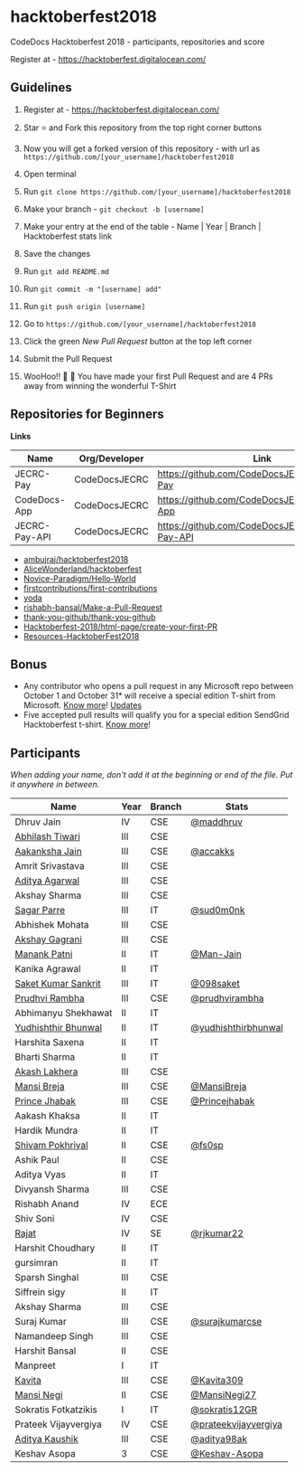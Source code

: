 # hacktoberfest2018

CodeDocs Hacktoberfest 2018 - participants, repositories and score

Register at - https://hacktoberfest.digitalocean.com/

## Guidelines

1. Register at - https://hacktoberfest.digitalocean.com/

2. Star :star: and Fork this repository from the top right corner buttons

3. Now you will get a forked version of this repository - with url as `https://github.com/[your_username]/hacktoberfest2018`

4. Open terminal

5. Run `git clone https://github.com/[your_username]/hacktoberfest2018`

6. Make your branch - `git checkout -b [username]`

7. Make your entry at the end of the table - Name | Year | Branch | Hacktoberfest stats link

8. Save the changes

9. Run `git add README.md`

10. Run `git commit -m "[username] add"`

11. Run `git push origin [username]`

12. Go to `https://github.com/[your_username]/hacktoberfest2018`

13. Click the green *New Pull Request* button at the top left corner

14. Submit the Pull Request

15. WooHoo!! :tada: :tada: You have made your first Pull Request and are 4 PRs away from winning the wonderful T-Shirt

## Repositories for Beginners

**Links**

| Name | Org/Developer | Link | Topic |
| --- | --- | --- | --- |
| JECRC-Pay | CodeDocsJECRC | https://github.com/CodeDocsJECRC/JECRC-Pay | Android, Java |
| CodeDocs-App | CodeDocsJECRC | https://github.com/CodeDocsJECRC/CodeDocs-App | Android, Kotlin |
| JECRC-Pay-API | CodeDocsJECRC | https://github.com/CodeDocsJECRC/JECRC-Pay-API | Node.js, MongoDB |


* [ambujraj/hacktoberfest2018](https://github.com/ambujraj/hacktoberfest2018)
* [AliceWonderland/hacktoberfest](https://github.com/AliceWonderland/hacktoberfest)
* [Novice-Paradigm/Hello-World](https://github.com/Novice-Paradigm/Hello-World) 
* [firstcontributions/first-contributions](https://github.com/firstcontributions/first-contributions)
* [yoda](https://github.com/yoda-pa/yoda)
* [rishabh-bansal/Make-a-Pull-Request](https://github.com/rishabh-bansal/Make-a-Pull-Request)
* [thank-you-github/thank-you-github](https://github.com/thank-you-github/thank-you-github)
* [Hacktoberfest-2018/html-page/create-your-first-PR](https://github.com/abhilashk433/Hacktoberfest-2018)
* [Resources-HacktoberFest2018](https://github.com/fs0sp/Resources-HacktoberFest2018)
 
## Bonus
- Any contributor who opens a pull request in any Microsoft repo between October 1 and October 31* will receive a special edition T-shirt from Microsoft. [Know more](https://open.microsoft.com/2018/09/18/hacktoberfest-2018-microsoft/)! [Updates](https://open.microsoft.com/2018/09/30/join-hacktoberfest-2018-celebration-microsoft/) 
- Five accepted pull results will qualify you for a special edition SendGrid Hacktoberfest t-shirt. [Know more](https://sendgrid.com/blog/hacktoberfest-2018-has-arrived/?utm_medium=corp&utm_source=twitter&utm_content=blog)!



## Participants


*When adding your name, don't add it at the beginning or end of the file. Put it anywhere in between.*

| Name | Year | Branch | Stats |
| --- | --- | --- | --- |
| Dhruv Jain | IV | CSE | [@maddhruv](https://hacktoberfest.digitalocean.com/stats/maddhruv) |
| [Abhilash Tiwari](https://github.com/abhilashk433/) | III | CSE | |
| [Aakanksha Jain](https://github.com/accakks/) | III | CSE | [@accakks](https://hacktoberfest.digitalocean.com/stats/accakks) |
| Amrit Srivastava | III | CSE | |
| [Aditya Agarwal](https://github.com/aditya81070) | III | CSE |  |
| Akshay Sharma | III | CSE | |
| [Sagar Parre](https://github.com/sud0m0nk) | III | IT | [@sud0m0nk](https://hacktoberfest.digitalocean.com/stats/sud0m0nk) | |
| Abhishek Mohata | III | CSE | |
| [Akshay Gagrani](https://github.com/Akshaygagrani) | III | CSE | |
| [Manank Patni](https://github.com/Man-Jain) | II | IT | [@Man-Jain](https://hacktoberfest.digitalocean.com/stats/Man-Jain) |
| Kanika Agrawal | II | IT | |
| [Saket Kumar Sankrit](https://github.com/098saket) | III | IT | [@098saket](https://hacktoberfest.digitalocean.com/stats/098saket) | |
| [Prudhvi Rambha](https://github.com/prudhvirambha) | III | CSE | [@prudhvirambha](https://hacktoberfest.digitalocean.com/stats/prudhvirambha) | |
| Abhimanyu Shekhawat | II | IT | |
| [Yudhishthir Bhunwal](https://github.com/yudhishthirbhunwal) | II | IT | [@yudhishthirbhunwal](https://hacktoberfest.digitalocean.com/stats/yudhishthirbhunwal) |
| Harshita Saxena | II | IT | |
| Bharti Sharma | II | IT | |
| [Akash Lakhera](https://github.com/akashlakhera) | III | CSE | |
| [Mansi Breja](https://github.com/MansiBreja) | III | CSE | [@MansiBreja](https://hacktoberfest.digitalocean.com/stats/MansiBreja) |
| [Prince Jhabak](https://github.com/Princejhabak/) | III | CSE | [@Princejhabak](https://hacktoberfest.digitalocean.com/stats/Princejhabak) |
| Aakash Khaksa | II | IT | |
| Hardik Mundra | II | IT | |
| [Shivam Pokhriyal](https://github.com/fs0sp) | II | CSE |[@fs0sp](https://hacktoberfest.digitalocean.com/stats/fs0sp) |
| Ashik Paul | II | CSE | |
| Aditya Vyas | II | IT | |
| Divyansh Sharma | III | CSE | |
| Rishabh Anand | IV | ECE | |
| Shiv Soni | IV | CSE | |
| [Rajat](https://github.com/rjkumar22) | IV | SE |[@rjkumar22](https://hacktoberfest.digitalocean.com/stats/rjkumar22) |
| Harshit Choudhary | II | IT | |
| gursimran | II | IT | |
| Sparsh Singhal | III | CSE | |
| Siffrein sigy | II | IT | |
| Akshay Sharma | III | CSE | |
| Suraj Kumar | III | CSE | [@surajkumarcse](https://hacktoberfest.digitalocean.com/stats/surajkumarcse) |
| Namandeep Singh | III | CSE | |
| Harshit Bansal | II | CSE | |
| Manpreet | I | IT | |
| [Kavita](https://github.com/Kavita309)| III | CSE | [@Kavita309](https://hacktoberfest.digitalocean.com/stats/Kavita309) |
| [Mansi Negi](https://github.com/MansiNegi27) | II | CSE | [@MansiNegi27](https://hacktoberfest.digitalocean.com/stats/MansiNegi27) |
| Sokratis Fotkatzikis | I | IT | [@sokratis12GR](https://hacktoberfest.digitalocean.com/stats/sokratis12GR) |
| Prateek Vijayvergiya | IV | CSE | [@prateekvijayvergiya](https://hacktoberfest.digitalocean.com/stats/prateekvijayvergiya) |
| [Aditya Kaushik](https://github.com/aditya98ak) | III | CSE | [@aditya98ak](https://hacktoberfest.digitalocean.com/stats/aditya98ak)|
Keshav Asopa | 3 | CSE | [@Keshav-Asopa](https://hacktoberfest.digitalocean.com/stats/Keshav-Asopa)|


